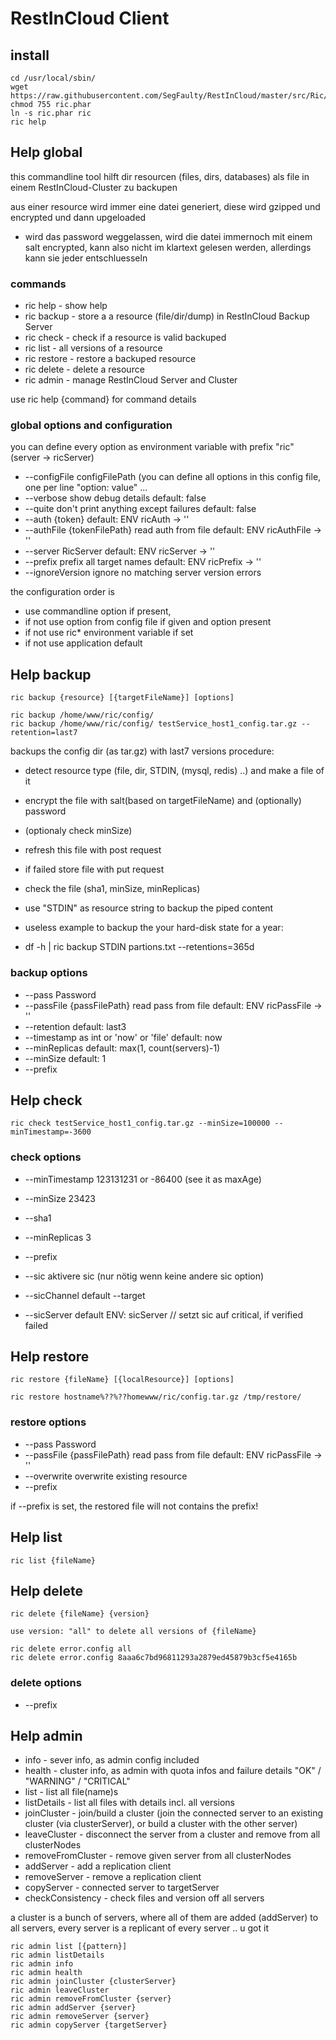 # RestInCloud Client

## install

	cd /usr/local/sbin/
    wget https://raw.githubusercontent.com/SegFaulty/RestInCloud/master/src/Ric/Client/phar/ric.phar
    chmod 755 ric.phar
	ln -s ric.phar ric
	ric help

## Help global

this commandline tool hilft dir resourcen (files, dirs, databases) als file in einem RestInCloud-Cluster zu backupen

aus einer resource wird immer eine datei generiert, diese wird gzipped und encrypted und dann upgeloaded

* wird das password weggelassen, wird die datei immernoch mit einem salt encrypted, kann also nicht im klartext gelesen werden, allerdings kann sie jeder entschluesseln


### commands

* ric help - show help
* ric backup - store a a resource (file/dir/dump) in RestInCloud Backup Server
* ric check - check if a resource is valid backuped
* ric list - all versions of a resource
* ric restore - restore a backuped resource
* ric delete - delete a resource
* ric admin - manage RestInCloud Server and Cluster

use ric help {command} for command details

### global options and configuration

you can define every option as environment variable with prefix "ric" (server -> ricServer)

* --configFile configFilePath (you can define all options in this config file, one per line "option: value" ...
* --verbose show debug details default: false
* --quite don't print anything except failures default: false
* --auth {token}  default: ENV ricAuth -> ''
* --authFile {tokenFilePath} read auth from file default: ENV ricAuthFile -> ''
* --server RicServer default: ENV ricServer -> ''
* --prefix prefix all target names default: ENV ricPrefix -> ''
* --ignoreVersion ignore no matching server version errors

the configuration order is
* use commandline option if present,
* if not use option from config file if given and option present
* if not use ric* environment variable if set
* if not use application default

## Help backup
    ric backup {resource} [{targetFileName}] [options]

    ric backup /home/www/ric/config/
    ric backup /home/www/ric/config/ testService_host1_config.tar.gz --retention=last7

backups the config dir (as tar.gz) with last7 versions
procedure:
* detect resource type (file, dir, STDIN, (mysql, redis) ..) and make a file of it
* encrypt the file with salt(based on targetFileName) and (optionally) password
* (optionaly check minSize)
* refresh this file with post request
* if failed store file with put request
* check the file (sha1, minSize, minReplicas)

* use "STDIN" as resource string to backup the piped content
*  useless example to backup the your hard-disk state for a year:
*  df -h | ric backup STDIN partions.txt --retentions=365d


### backup options

* --pass Password
* --passFile {passFilePath} read pass from file default: ENV ricPassFile -> ''
* --retention default: last3
* --timestamp as int or 'now' or 'file' default: now
* --minReplicas default: max(1, count(servers)-1)
* --minSize default: 1
* --prefix

## Help check

    ric check testService_host1_config.tar.gz --minSize=100000 --minTimestamp=-3600

### check options

* --minTimestamp 123131231  or -86400 (see it as maxAge)
* --minSize 23423
* --sha1
* --minReplicas 3
* --prefix

* --sic aktivere sic (nur nötig wenn keine andere sic option)
* --sicChannel default --target
* --sicServer default ENV: sicServer
// setzt sic auf critical, if verified failed


## Help restore

	ric restore {fileName} [{localResource}] [options]

    ric restore hostname%??%??homewww/ric/config.tar.gz /tmp/restore/

### restore options

* --pass Password
* --passFile {passFilePath} read pass from file default: ENV ricPassFile -> ''
* --overwrite   overwrite existing resource
* --prefix

 if --prefix is set, the restored file will not contains the prefix!

## Help list

    ric list {fileName}

## Help delete

    ric delete {fileName} {version}

    use version: "all" to delete all versions of {fileName}

    ric delete error.config all
    ric delete error.config 8aaa6c7bd96811293a2879ed45879b3cf5e4165b
### delete options

* --prefix

## Help admin

* info - sever info, as admin config included
* health - cluster info, as admin with quota infos and failure details  "OK" / "WARNING" / "CRITICAL"
* list - list all file(name)s
* listDetails - list all files with details incl. all versions
* joinCluster - join/build a cluster (join the connected server to an existing cluster (via clusterServer), or build a cluster with the other server)
* leaveCluster - disconnect the server from a cluster and remove from all clusterNodes
* removeFromCluster - remove given server from all clusterNodes
* addServer - add a replication client
* removeServer - remove a replication client
* copyServer - connected server to targetServer
* checkConsistency - check files and version off all servers

a cluster is a bunch of servers, where all of them are added (addServer) to all servers, every server is a replicant of every server .. u got it

    ric admin list [{pattern}]
    ric admin listDetails
    ric admin info
    ric admin health
    ric admin joinCluster {clusterServer}
    ric admin leaveCluster
    ric admin removeFromCluster {server}
    ric admin addServer {server}
    ric admin removeServer {server}
    ric admin copyServer {targetServer}




